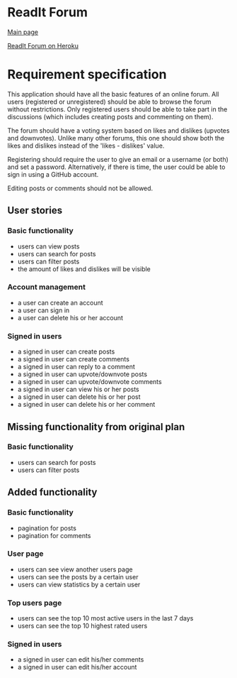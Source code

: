 # ReadIt Forum
[Main page](https://github.com/porrasm/tsoha-2019)

[ReadIt Forum on Heroku](https://readit-forum.herokuapp.com/)

# Requirement specification

This application should have all the basic features of an online forum. All users (registered or unregistered) should be able to browse the forum without restrictions. Only registered users should be able to take part in the discussions (which includes creating posts and commenting on them).

The forum should have a voting system based on likes and dislikes (upvotes and downvotes). Unlike many other forums, this one should show both the likes and dislikes instead of the 'likes - dislikes' value.

Registering should require the user to give an email or a username (or both) and set a password. Alternatively, if there is time, the user could be able to sign in using a GitHub account.

Editing posts or comments should not be allowed.

## User stories

### Basic functionality

- users can view posts
- users can search for posts
- users can filter posts
- the amount of likes and dislikes will be visible

### Account management

- a user can create an account
- a user can sign in
- a user can delete his or her account

### Signed in users

- a signed in user can create posts
- a signed in user can create comments
- a signed in user can reply to a comment
- a signed in user can upvote/downvote posts
- a signed in user can upvote/downvote comments
- a signed in user can view his or her posts
- a signed in user can delete his or her post
- a signed in user can delete his or her comment

## Missing functionality from original plan

### Basic functionality

- users can search for posts
- users can filter posts

## Added functionality

### Basic functionality

- pagination for posts
- pagination for comments

### User page

- users can see view another users page
- users can see the posts by a certain user
- users can view statistics by a certain user

### Top users page

- users can see the top 10 most active users in the last 7 days
- users can see the top 10 highest rated users

### Signed in users

- a signed in user can edit his/her comments
- a signed in user can edit his/her account